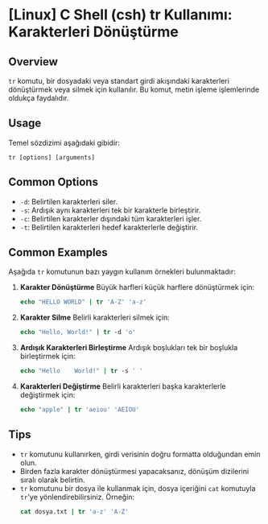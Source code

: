 # [Linux] C Shell (csh) tr Kullanımı: Karakterleri Dönüştürme

## Overview
`tr` komutu, bir dosyadaki veya standart girdi akışındaki karakterleri dönüştürmek veya silmek için kullanılır. Bu komut, metin işleme işlemlerinde oldukça faydalıdır.

## Usage
Temel sözdizimi aşağıdaki gibidir:
```
tr [options] [arguments]
```

## Common Options
- `-d`: Belirtilen karakterleri siler.
- `-s`: Ardışık aynı karakterleri tek bir karakterle birleştirir.
- `-c`: Belirtilen karakterler dışındaki tüm karakterleri işler.
- `-t`: Belirtilen karakterleri hedef karakterlerle değiştirir.

## Common Examples
Aşağıda `tr` komutunun bazı yaygın kullanım örnekleri bulunmaktadır:

1. **Karakter Dönüştürme**
   Büyük harfleri küçük harflere dönüştürmek için:
   ```csh
   echo "HELLO WORLD" | tr 'A-Z' 'a-z'
   ```

2. **Karakter Silme**
   Belirli karakterleri silmek için:
   ```csh
   echo "Hello, World!" | tr -d 'o'
   ```

3. **Ardışık Karakterleri Birleştirme**
   Ardışık boşlukları tek bir boşlukla birleştirmek için:
   ```csh
   echo "Hello    World!" | tr -s ' '
   ```

4. **Karakterleri Değiştirme**
   Belirli karakterleri başka karakterlerle değiştirmek için:
   ```csh
   echo "apple" | tr 'aeiou' 'AEIOU'
   ```

## Tips
- `tr` komutunu kullanırken, girdi verisinin doğru formatta olduğundan emin olun.
- Birden fazla karakter dönüştürmesi yapacaksanız, dönüşüm dizilerini sıralı olarak belirtin.
- `tr` komutunu bir dosya ile kullanmak için, dosya içeriğini `cat` komutuyla `tr`'ye yönlendirebilirsiniz. Örneğin:
  ```csh
  cat dosya.txt | tr 'a-z' 'A-Z'
  ```